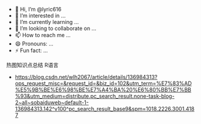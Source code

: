 - 👋 Hi, I’m @lyric616
- 👀 I’m interested in ...
- 🌱 I’m currently learning ...
- 💞️ I’m looking to collaborate on ...
- 📫 How to reach me ...
- 😄 Pronouns: ...
- ⚡ Fun fact: ...

<!---
lyric616/lyric616 is a ✨ special ✨ repository because its `README.md` (this file) appears on your GitHub profile.
You can click the Preview link to take a look at your changes.
--->
热图知识点总结 R语言

- https://blog.csdn.net/wlh2067/article/details/136984313?ops_request_misc=&request_id=&biz_id=102&utm_term=%E7%83%AD%E5%9B%BE%E6%98%BE%E7%A4%BA%20%E6%80%BB%E7%BB%93&utm_medium=distribute.pc_search_result.none-task-blog-2~all~sobaiduweb~default-1-136984313.142^v100^pc_search_result_base9&spm=1018.2226.3001.4187
